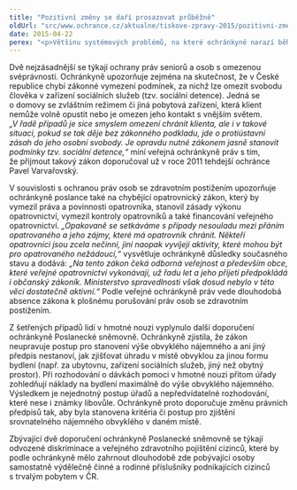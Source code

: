 ```yaml
---
title: "Pozitivní změny se daří prosazovat průběžně"
oldUrl: "src/www.ochrance.cz/aktualne/tiskove-zpravy-2015/pozitivni-zmeny-se-dari-prosazovat-prubezne"
date: 2015-04-22
perex: "<p>Většinu systémových problémů, na které ochránkyně narazí během šetření, se daří odstraňovat průběžně díky intenzivním jednáním s ministerstvy či prostřednictvím připomínek k chystaným zákonům. Na Poslaneckou sněmovnu se proto za rok 2014 ochránkyně obrací pouze s pěti doporučeními.</p>"
---
```


<!-- imported from the old website -->

<p>Dvě nejzásadnější se týkají ochrany práv seniorů a osob s omezenou svéprávností. Ochránkyně upozorňuje zejména na skutečnost, že v České republice chybí zákonné vymezení podmínek, za nichž lze omezit svobodu člověka v zařízení sociálních služeb (tzv. sociální detence). Jedná se o domovy se zvláštním režimem či jiná pobytová zařízení, která klient nemůže volně opustit nebo je omezen jeho kontakt s vnějším světem. <em>„V řadě případů je sice smyslem omezení chránit klienta, ale i v takové situaci, pokud se tak děje bez zákonného podkladu, jde o protiústavní zásah do jeho osobní svobody. Je opravdu nutné zákonem jasně stanovit podmínky tzv. sociální detence,“</em> míní veřejná ochránkyně práv s tím, že přijmout takový zákon doporučoval už v roce 2011 tehdejší ochránce Pavel Varvařovský.</p><p>V souvislosti s ochranou práv osob se zdravotním postižením upozorňuje ochránkyně poslance také na chybějící opatrovnický zákon, který by vymezil práva a povinnosti opatrovníka, stanovil zásady výkonu opatrovnictví, vymezil kontroly opatrovníků a také financování veřejného opatrovnictví. <em>„Opakovaně se setkáváme s případy nesouladu mezi přáním opatrovaného a jeho zájmy, které má opatrovník chránit. Někteří opatrovníci jsou zcela nečinní, jiní naopak vyvíjejí aktivity, které mohou být pro opatrovaného nežádoucí,“</em> vysvětluje ochránkyně důsledky současného stavu a dodává:<em> „Na tento zákon čeká odborná veřejnost a především obce, které veřejné opatrovnictví vykonávají, už řadu let a jeho přijetí předpokládá i občanský zákoník. Ministerstvo spravedlnosti však dosud nebylo v této věci dostatečně aktivní.“</em> Podle veřejné ochránkyně práv vede dlouhodobá absence zákona k plošnému porušování práv osob se zdravotním postižením. </p><p>Z šetřených případů lidí v hmotné nouzi vyplynulo další doporučení ochránkyně Poslanecké sněmovně. Ochránkyně zjistila, že zákon neupravuje postup pro stanovení výše obvyklého nájemného a ani jiný předpis nestanoví, jak zjišťovat úhradu v místě obvyklou za jinou formu bydlení (např. za ubytovnu, zařízení sociálních služeb, jiný než obytný prostor). Při rozhodování o dávkách pomoci v hmotné nouzi přitom úřady zohledňují náklady na bydlení maximálně do výše obvyklého nájemného. Výsledkem je nejednotný postup úřadů a nepředvídatelné rozhodování, které nese i známky libovůle. Ochránkyně proto doporučuje změnu právních předpisů tak, aby byla stanovena kritéria či postup pro zjištění srovnatelného nájemného obvyklého v daném místě. </p><p>Zbývající dvě doporučení ochránkyně Poslanecké sněmovně se týkají odvozené diskriminace a veřejného zdravotního pojištění cizinců, které by podle ochránkyně mělo zahrnout dlouhodobě zde pobývající osoby samostatně výdělečně činné a rodinné příslušníky podnikajících cizinců s trvalým pobytem v ČR.</p>

